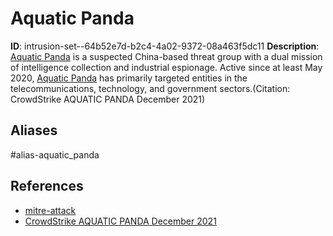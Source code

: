 # Aquatic Panda

**ID**: intrusion-set--64b52e7d-b2c4-4a02-9372-08a463f5dc11
**Description**: [Aquatic Panda](https://attack.mitre.org/groups/G0143) is a suspected China-based threat group with a dual mission of intelligence collection and industrial espionage. Active since at least May 2020, [Aquatic Panda](https://attack.mitre.org/groups/G0143) has primarily targeted entities in the telecommunications, technology, and government sectors.(Citation: CrowdStrike AQUATIC PANDA December 2021)

## Aliases
#alias-aquatic_panda

## References
- [mitre-attack](https://attack.mitre.org/groups/G0143)
- [CrowdStrike AQUATIC PANDA December 2021](https://www.crowdstrike.com/blog/overwatch-exposes-aquatic-panda-in-possession-of-log-4-shell-exploit-tools/)

